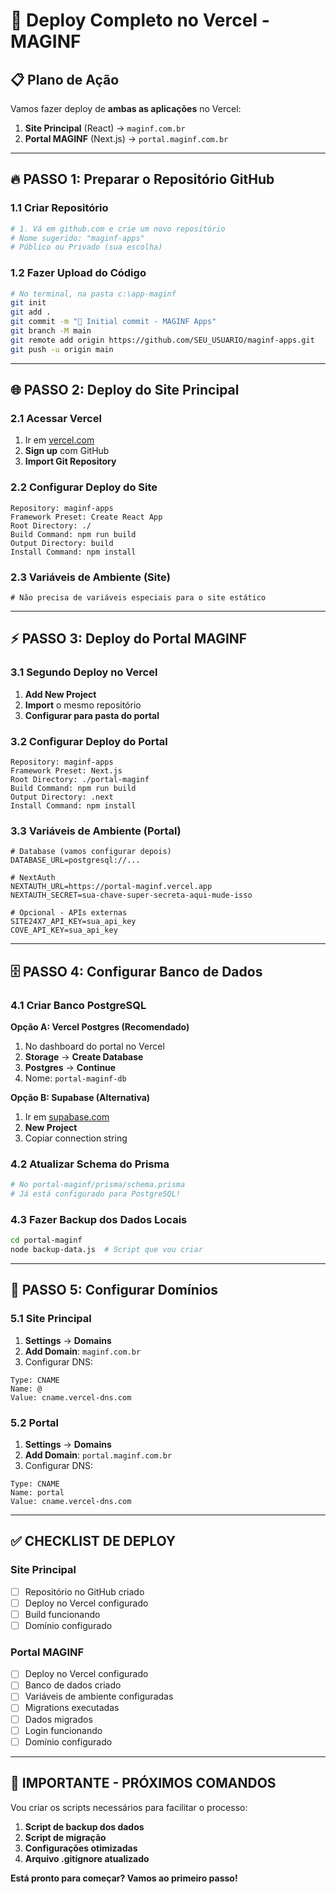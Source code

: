 # 🚀 Deploy Completo no Vercel - MAGINF

## 📋 **Plano de Ação**

Vamos fazer deploy de **ambas as aplicações** no Vercel:
1. **Site Principal** (React) → `maginf.com.br`
2. **Portal MAGINF** (Next.js) → `portal.maginf.com.br`

---

## 🔥 **PASSO 1: Preparar o Repositório GitHub**

### 1.1 Criar Repositório
```bash
# 1. Vá em github.com e crie um novo repositório
# Nome sugerido: "maginf-apps"
# Público ou Privado (sua escolha)
```

### 1.2 Fazer Upload do Código
```bash
# No terminal, na pasta c:\app-maginf
git init
git add .
git commit -m "🚀 Initial commit - MAGINF Apps"
git branch -M main
git remote add origin https://github.com/SEU_USUARIO/maginf-apps.git
git push -u origin main
```

---

## 🌐 **PASSO 2: Deploy do Site Principal**

### 2.1 Acessar Vercel
1. Ir em [vercel.com](https://vercel.com)
2. **Sign up** com GitHub
3. **Import Git Repository**

### 2.2 Configurar Deploy do Site
```
Repository: maginf-apps
Framework Preset: Create React App
Root Directory: ./
Build Command: npm run build
Output Directory: build
Install Command: npm install
```

### 2.3 Variáveis de Ambiente (Site)
```env
# Não precisa de variáveis especiais para o site estático
```

---

## ⚡ **PASSO 3: Deploy do Portal MAGINF**

### 3.1 Segundo Deploy no Vercel
1. **Add New Project**
2. **Import** o mesmo repositório
3. **Configurar para pasta do portal**

### 3.2 Configurar Deploy do Portal
```
Repository: maginf-apps
Framework Preset: Next.js
Root Directory: ./portal-maginf
Build Command: npm run build
Output Directory: .next
Install Command: npm install
```

### 3.3 Variáveis de Ambiente (Portal)
```env
# Database (vamos configurar depois)
DATABASE_URL=postgresql://...

# NextAuth
NEXTAUTH_URL=https://portal-maginf.vercel.app
NEXTAUTH_SECRET=sua-chave-super-secreta-aqui-mude-isso

# Opcional - APIs externas
SITE24X7_API_KEY=sua_api_key
COVE_API_KEY=sua_api_key
```

---

## 🗄️ **PASSO 4: Configurar Banco de Dados**

### 4.1 Criar Banco PostgreSQL
**Opção A: Vercel Postgres (Recomendado)**
1. No dashboard do portal no Vercel
2. **Storage** → **Create Database**
3. **Postgres** → **Continue**
4. Nome: `portal-maginf-db`

**Opção B: Supabase (Alternativa)**
1. Ir em [supabase.com](https://supabase.com)
2. **New Project**
3. Copiar connection string

### 4.2 Atualizar Schema do Prisma
```bash
# No portal-maginf/prisma/schema.prisma
# Já está configurado para PostgreSQL!
```

### 4.3 Fazer Backup dos Dados Locais
```bash
cd portal-maginf
node backup-data.js  # Script que vou criar
```

---

## 🔧 **PASSO 5: Configurar Domínios**

### 5.1 Site Principal
1. **Settings** → **Domains**
2. **Add Domain**: `maginf.com.br`
3. Configurar DNS:
```
Type: CNAME
Name: @
Value: cname.vercel-dns.com
```

### 5.2 Portal
1. **Settings** → **Domains**  
2. **Add Domain**: `portal.maginf.com.br`
3. Configurar DNS:
```
Type: CNAME
Name: portal
Value: cname.vercel-dns.com
```

---

## ✅ **CHECKLIST DE DEPLOY**

### Site Principal
- [ ] Repositório no GitHub criado
- [ ] Deploy no Vercel configurado
- [ ] Build funcionando
- [ ] Domínio configurado

### Portal MAGINF
- [ ] Deploy no Vercel configurado
- [ ] Banco de dados criado
- [ ] Variáveis de ambiente configuradas
- [ ] Migrations executadas
- [ ] Dados migrados
- [ ] Login funcionando
- [ ] Domínio configurado

---

## 🚨 **IMPORTANTE - PRÓXIMOS COMANDOS**

Vou criar os scripts necessários para facilitar o processo:

1. **Script de backup dos dados**
2. **Script de migração**
3. **Configurações otimizadas**
4. **Arquivo .gitignore atualizado**

**Está pronto para começar? Vamos ao primeiro passo!**
